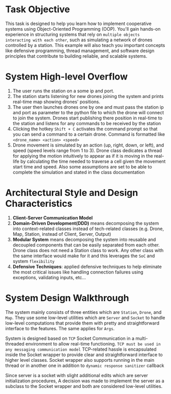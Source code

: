 # Task Objective
This task is designed to help you learn how to implement cooperative systems using Object-Oriented Programming (OOP). You'll gain hands-on experience in structuring systems that rely on `multiple objects interacting with each other`, such as simulating a network of drones controlled by a station. This example will also teach you important concepts like defensive programming, thread management, and software design principles that contribute to building reliable, and scalable systems.

# System High-level Overflow
1. The user runs the station on a some ip and port. 
2. The station starts listening for new drones joining the system and prints real-time map showing drones' positions.
3. The user then launches drones one by one and must pass the station ip and port as parameter to the python file to which the drone will connect to join the system. Drones start publishing there position in real-time to the station and listens for any commands to be received by the station
4. Clicking the hotkey `Shift + C` activates the command prompt so that you can send a command to a certain drone. Command is formatted like `<drone_name> <action> <speed>`
5. Drone movement is simulated by an action (up, right, down, or left), and speed (speed levels range from 1 to 3). Drone class dedicates a thread for applying the motion intuitively to appear as if it is moving in the real-life by calculating the time needed to traverse a cell given the movement start time and speed. Also some assumptions are set to be able to complete the simulation and stated in the class documentation 

# Architectural Style and Design Characteristics
1. **Client-Server Communication Model**
2. **Domain-Driven Development(DDD)** means decomposing the system into context-related classes instead of tech-related classes (e.g. Drone, Map, Station, instead of Client, Server, Output)
3. **Modular System** means decomposing the system into reusable and decoupled components that can be easily separated from each other. Drone class does not need a Station class to work. Any other class with the same interface would make for it and this leverages the `SoC` and system `flexibility`
4. **Defensive Techniques**: applied defensive techniques to help eliminate the most critical issues like handling connection failures using exceptions, validating inputs, etc...

# System Design Walkthrough
The system mainly consists of three entities which are `Station`, `Drone`, and `Map`. They use some low-level utilities which are `Server` and `Socket` to handle low-level computations that provide them with pretty and straightforward interface to the features. The same applies for `Args`.

System is designed based on `TCP` Socket Communication in a multi-threaded environment to allow real-time functioning. `TCP must be used in any messaging communication model` TCP-related hassle is encapsulated inside the Socket wrapper to provide clear and straightforward interface to higher level classes. Socket wrapper also supports running in the main thread or in another one in addition to `dynamic response sanitizer` callback

Since server is a socket with slight additional edits which are server initialization procedures, A decision was made to implement the server as a subclass to the Socket wrapper and both are considered low-level utilities.